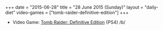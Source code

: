 +++
date = "2015-06-28"
title = "28 June 2015 (Sunday)"
layout = "daily-diet"
video-games = ["tomb-raider-definitive-edition"]
+++

<ul>
<li class="entry video-games">Video Game: <a href="/video-games/tomb-raider-definitive-edition">Tomb Raider: Definitive Edition</a> {PS4} /b/</li>
</ul>